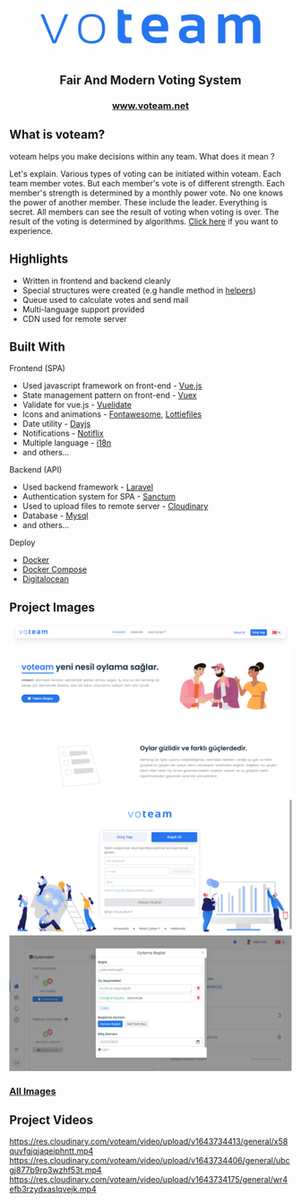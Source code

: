 <br />

<div align="center">
<img src="./resources/images/voteam.png" align="center" width="400" alt="Project icon">
</div>
<br />

<p align="center"> 
<h2 align="center">
 Fair And Modern Voting System
</h2> 
</p>

<p align="center">
  <h3 align="center">
    <a href="http://voteam.net">www.voteam.net</a>
  </h3>
</p>

## What is voteam?

voteam helps you make decisions within any team. What does it mean ?

Let's explain. Various types of voting can be initiated within voteam. Each team member votes. But each member's
vote is of different strength. Each member's strength is determined by a monthly power vote. No one knows the power of
another member. These include the leader. Everything is secret. All members can see the result of voting when voting is
over. The result of the voting is determined by algorithms.
[Click here](http://voteam.net/) if you want to experience.

## Highlights

- Written in frontend and backend cleanly
- Special structures were created (e.g handle method in [helpers](https://github.com/halilcn/voteam/blob/main/frontend/src/helpers.js?plain=1#L49-L56))
- Queue used to calculate votes and send mail
- Multi-language support provided
- CDN used for remote server


## Built With

Frontend (SPA)

- Used javascript framework on front-end - [Vue.js](https://vuejs.org/)
- State management pattern on front-end - [Vuex](https://vuex.vuejs.org/)
- Validate for vue.js - [Vuelidate](https://vuelidate.js.org/)
- Icons and animations - [Fontawesome](https://fontawesome.com/), [Lottiefiles](https://lottiefiles.com/)
- Date utility - [Dayjs](https://day.js.org/)
- Notifications - [Notiflix](https://notiflix.github.io/)
- Multiple language - [i18n](https://kazupon.github.io/vue-i18n/)
- and others...

Backend (API)

- Used backend framework - [Laravel](https://laravel.com/)
- Authentication system for SPA - [Sanctum](https://laravel.com/docs/8.x/sanctum)
- Used to upload files to remote server - [Cloudinary](https://cloudinary.com/)
- Database - [Mysql](https://www.mysql.com/)
- and others...

Deploy

- [Docker](https://www.docker.com/)
- [Docker Compose](https://docs.docker.com/compose/)
- [Digitalocean](https://www.digitalocean.com/)

## Project Images

![login](https://github.com/halilcn/voteam/blob/main/resources/images/homepage.png)
![register](https://github.com/halilcn/voteam/blob/main/resources/images/register.png)
![dashboard-create-multiple-vote](https://github.com/halilcn/voteam/blob/main/resources/images/dashboard-create-multiple-vote.png)

### [All Images](https://github.com/halilcn/voteam/blob/main/resources/images)

## Project Videos

https://res.cloudinary.com/voteam/video/upload/v1643734413/general/x58quvfgjqjaqeiphntt.mp4
https://res.cloudinary.com/voteam/video/upload/v1643734406/general/ubcgj877b9rp3wzhf53t.mp4
https://res.cloudinary.com/voteam/video/upload/v1643734175/general/wr4efb3rzydxaslqvejk.mp4
